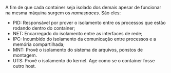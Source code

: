 A fim de que cada container seja isolado dos demais apesar de funcionar na mesma máquina surgem os _namespaces_. São eles:
- PID: Responsável por prover o isolamento entre os processos que estão rodando dentro do container;
- NET: Encarregado do isolamento entre as interfaces de rede;
- IPC: Incumbido do isolamento da comunicação entre processos e a memória compartilhada;
- MNT: Provê o isolamento do sistema de arquivos, ponstos de montagem.
- UTS: Provê o isolamento do kernel. Age como se o container fosse outro host.
